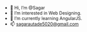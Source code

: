 - 👋 Hi, I’m @Sagar
- 👀 I’m interested in Web Designing.
- 🌱 I’m currently learning AngularJS.
- 📫 sagarautade5020@gmail.com

<!---
sagar6455/sagar6455 is a ✨ special ✨ repository because its `README.md` (this file) appears on your GitHub profile.
You can click the Preview link to take a look at your changes.
--->
